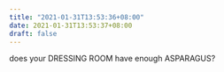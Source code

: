```yaml
---
title: "2021-01-31T13:53:36+08:00"
date: 2021-01-31T13:53:37+08:00
draft: false
---
```


does your DRESSING ROOM have enough ASPARAGUS?
